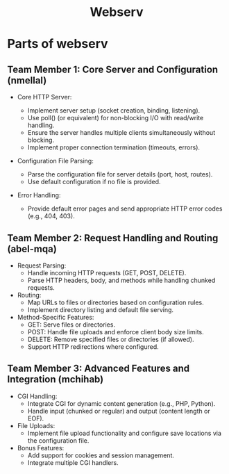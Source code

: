 # <div align="center"> Webserv </div>

# Parts of webserv

## Team Member 1: Core Server and Configuration (nmellal)
- Core HTTP Server:
	- Implement server setup (socket creation, binding, listening).
	- Use poll() (or equivalent) for non-blocking I/O with read/write handling.
	- Ensure the server handles multiple clients simultaneously without blocking.
	- Implement proper connection termination (timeouts, errors).

- Configuration File Parsing:
	- Parse the configuration file for server details (port, host, routes).
	- Use default configuration if no file is provided.

- Error Handling:
	- Provide default error pages and send appropriate HTTP error codes (e.g., 404, 403).

## Team Member 2: Request Handling and Routing (abel-mqa)
- Request Parsing:
	- Handle incoming HTTP requests (GET, POST, DELETE).
	- Parse HTTP headers, body, and methods while handling chunked requests.
- Routing:
	- Map URLs to files or directories based on configuration rules.
	- Implement directory listing and default file serving.
- Method-Specific Features:
	- GET: Serve files or directories.
	- POST: Handle file uploads and enforce client body size limits.
	- DELETE: Remove specified files or directories (if allowed).
	- Support HTTP redirections where configured.

## Team Member 3: Advanced Features and Integration (mchihab)
- CGI Handling:
	- Integrate CGI for dynamic content generation (e.g., PHP, Python).
	- Handle input (chunked or regular) and output (content length or EOF).
- File Uploads:
	- Implement file upload functionality and configure save locations via the configuration file.
- Bonus Features:
	- Add support for cookies and session management.
	- Integrate multiple CGI handlers.